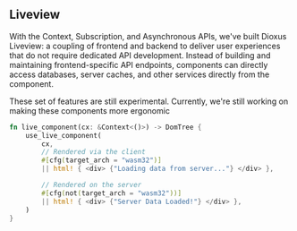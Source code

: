 ## Liveview

With the Context, Subscription, and Asynchronous APIs, we've built Dioxus Liveview: a coupling of frontend and backend to deliver user experiences that do not require dedicated API development. Instead of building and maintaining frontend-specific API endpoints, components can directly access databases, server caches, and other services directly from the component.

These set of features are still experimental. Currently, we're still working on making these components more ergonomic

```rust
fn live_component(cx: &Context<()>) -> DomTree {
    use_live_component(
        cx,
        // Rendered via the client
        #[cfg(target_arch = "wasm32")]
        || html! { <div> {"Loading data from server..."} </div> },

        // Rendered on the server
        #[cfg(not(target_arch = "wasm32"))]
        || html! { <div> {"Server Data Loaded!"} </div> },
    )
}
```
